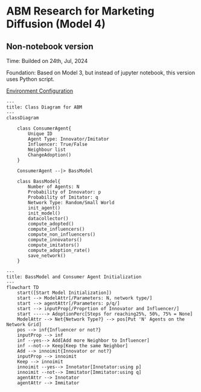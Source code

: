 # ABM Research for Marketing Diffusion (Model 4)
## Non-notebook version

Time: Builded on 24th, Jul, 2024

Foundation: Based on Model 3, but instead of jupyter notebook, this version uses Python script.

[Environment Configuration](../README.md)



```mermaid
---
title: Class Diagram for ABM
---
classDiagram

    class ConsumerAgent{
        Unique ID
        Agent Type: Innovator/Imitator
        Influencer: True/False
        Neighbour list
        ChangeAdoption()
    }

    ConsumerAgent --|> BassModel

    class BassModel{
        Number of Agents: N
        Probability of Innovator: p
        Probability of Imitator: q
        Network Type: Random/Small World
        init_agent()
        init_model()
        datacollector()
        compute_adopted()
        compute_influencers()
        compute_non_influencers()
        compute_innovators()
        compute_imitators()
        compute_adoption_rate()
        save_network()
    }

```

```mermaid
---
title: BassModel and Consumer Agent Initialization
---
flowchart TD
    start([Start Model Initialization])
    start --> ModelAttr[/Parameters: N, network type/]
    start --> agentAttr[/Parameters: p/q/]
    start --> inputProp[/Proprtion of Innovator and Influencer/]
    start -----> AdoptionPerc[Steps for reaching25%, 50%, 75% = None]
    ModelAttr --> Net{Network Type?} --> pos[Put 'N' Agents on the Network Grid]
    pos --> inf{Influencer or not?}
    inputProp --> inf
    inf --yes--> Add[Add more Neighbor to Influencer]
    inf --not--> Keep[Keep the same Neighbor]
    Add --> innoimit{Innovator or not?}
    inputProp --> innoimit
    Keep --> innoimit
    innoimit --yes--> Innotator[Innotator:using p]
    innoimit --not--> Immitator[Immitator:using q]
    agentAttr --> Innotator
    agentAttr --> Immitator
```